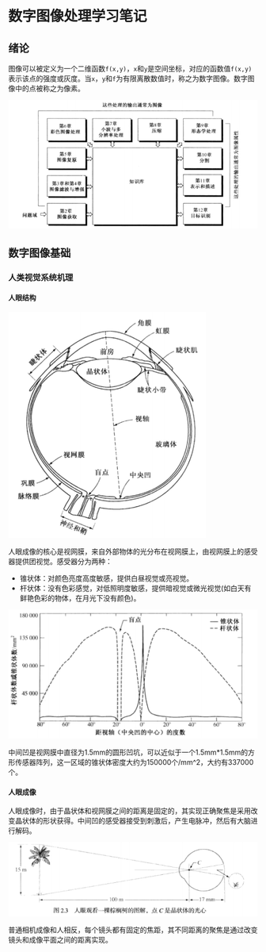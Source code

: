 # 数字图像处理学习笔记

## 绪论

图像可以被定义为一个二维函数`f(x,y)`，`x`和`y`是空间坐标，对应的函数值`f(x,y)`表示该点的强度或灰度。当`x`，`y`和`f`为有限离散数值时，称之为数字图像。数字图像中的点被称之为像素。

![图像处理流程](图像处理流程.png)

## 数字图像基础

### 人类视觉系统机理

#### 人眼结构

![人眼剖面简图](人眼剖面简图.png)

人眼成像的核心是视网膜，来自外部物体的光分布在视网膜上，由视网膜上的感受器提供团视觉。感受器分为两种：

- 锥状体：对颜色亮度高度敏感，提供白昼视觉或亮视觉。
- 杆状体：没有色彩感觉，对低照明度敏感，提供暗视觉或微光视觉(如白天有鲜艳色彩的物体，在月光下没有颜色)。

![人眼感受器分布](人眼感受器分布.png)

中间凹是视网膜中直径为1.5mm的圆形凹坑，可以近似于一个1.5mm*1.5mm的方形传感器阵列，这一区域的锥状体密度大约为150000个/mm^2，大约有337000个。

#### 人眼成像

人眼成像时，由于晶状体和视网膜之间的距离是固定的，其实现正确聚焦是采用改变晶状体的形状获得。中间凹的感受器接受到刺激后，产生电脉冲，然后有大脑进行解码。

![人眼成像](人眼成像.png)

普通相机成像和人相反，每个镜头都有固定的焦距，其不同距离的聚焦是通过改变镜头和成像平面之间的距离实现。